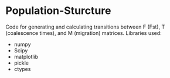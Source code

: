 # Population-Sturcture
Code for generating and calculating transitions between F (Fst), T (coalescence times), and M (migration) matrices.
Libraries used:
- numpy
- Scipy
- matplotlib
- pickle
- ctypes
